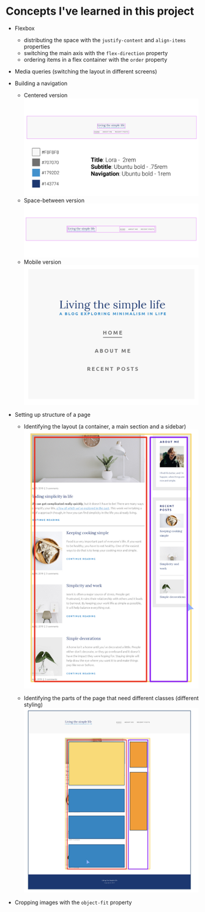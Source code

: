 # Concepts I've learned in this project

- Flexbox
    - distributing the space with the `justify-content` and `align-items` properties
    - switching the main axis with the `flex-direction` property
    - ordering items in a flex container with the `order` property
- Media queries (switching the layout in different screens)

- Building a navigation
    - Centered version
    ![](images/screenshot1.png)
    - Space-between version
    ![](images/screenshot2.png)
    - Mobile version
    ![](images/screenshot3.png)

- Setting up structure of a page
    - Identifying the layout (a container, a main section and a sidebar)
    ![](images/screenshot4.png)

    - Identifying the parts of the page that need different classes (different styling)
    ![](images/screenshot5.png)
- Cropping images with the `object-fit` property
